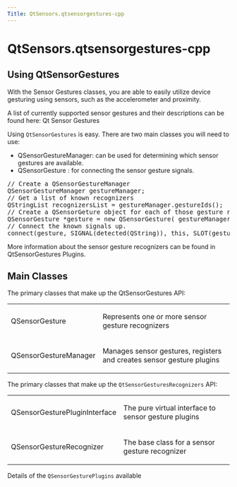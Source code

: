 ```yaml
---
Title: QtSensors.qtsensorgestures-cpp
---
```


# QtSensors.qtsensorgestures-cpp

<span class="subtitle"></span>
<!-- $$$qtsensorgestures-cpp.html-description -->
<h2 id="using-qtsensorgestures">Using QtSensorGestures</h2>
<p>With the Sensor Gestures classes, you are able to easily utilize device gesturing using sensors, such as the accelerometer and proximity.</p>
<p>A list of currently supported sensor gestures and their descriptions can be found here: Qt Sensor Gestures</p>
<p>Using <code>QtSensorGestures</code> is easy. There are two main classes you will need to use:</p>
<ul>
<li>QSensorGestureManager: can be used for determining which sensor gestures are available.</li>
<li>QSensorGesture : for connecting the sensor gesture signals.</li>
</ul>
<pre class="cpp"><span class="comment">// Create a QSensorGestureManager</span>
<span class="type">QSensorGestureManager</span> gestureManager;
<span class="comment">// Get a list of known recognizers</span>
<span class="type">QStringList</span> recognizersList <span class="operator">=</span> gestureManager<span class="operator">.</span>gestureIds();
<span class="comment">// Create a QSensorGeture object for each of those gesture recognizers</span>
<span class="type">QSensorGesture</span> <span class="operator">*</span>gesture <span class="operator">=</span> <span class="keyword">new</span> <span class="type">QSensorGesture</span>( gestureManager<span class="operator">.</span>gestureIds()<span class="operator">,</span> <span class="keyword">this</span>);
<span class="comment">// Connect the known signals up.</span>
connect(gesture<span class="operator">,</span> SIGNAL(detected(<span class="type">QString</span>))<span class="operator">,</span> <span class="keyword">this</span><span class="operator">,</span> SLOT(gestureDetected(<span class="type">QString</span>)));</pre>
<p>More information about the sensor gesture recognizers can be found in QtSensorGestures Plugins.</p>
<h2 id="main-classes">Main Classes</h2>
<p>The primary classes that make up the QtSensorGestures API:</p>
<table class="annotated">
<tr class="odd topAlign"><td class="tblName"><p>QSensorGesture</p></td><td class="tblDescr"><p>Represents one or more sensor gesture recognizers</p></td></tr>
<tr class="even topAlign"><td class="tblName"><p>QSensorGestureManager</p></td><td class="tblDescr"><p>Manages sensor gestures, registers and creates sensor gesture plugins</p></td></tr>
</table>
<p>The primary classes that make up the <code>QtSensorGesturesRecognizers</code> API:</p>
<table class="annotated">
<tr class="odd topAlign"><td class="tblName"><p>QSensorGesturePluginInterface</p></td><td class="tblDescr"><p>The pure virtual interface to sensor gesture plugins</p></td></tr>
<tr class="even topAlign"><td class="tblName"><p>QSensorGestureRecognizer</p></td><td class="tblDescr"><p>The base class for a sensor gesture recognizer</p></td></tr>
</table>
<p>Details of the <code>QSensorGesturePlugins</code> available</p>
<!-- @@@qtsensorgestures-cpp.html -->
